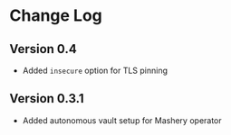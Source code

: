 # Change Log

## Version 0.4
- Added `insecure` option for TLS pinning

## Version 0.3.1
- Added autonomous vault setup for Mashery operator
